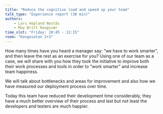 ```yaml
---
title: "Reduce the cognitive load and speed up your team"
talk_type: "Experience report (30 min)"
authors:
    - Lars Hopland Nestås
    - May Britt Haugsvær
time_slot: "Friday: 10:45 - 12:15"
room: "Kongesalen 2+3"
---
```

How many times have you heard a manager say: “we have to work smarter”, and then leave the rest as an exercise for you? Using one of our team as a case, we will share with you how they took the initiative to improve both their work processes and tools in order to “work smarter” and increase team happiness.

We will talk about bottlenecks and areas for improvement and also how we have measured our deployment process over time.

Today this team have reduced their development time considerably, they have a much better overview of their process and last but not least the developers and testers are much happier.
